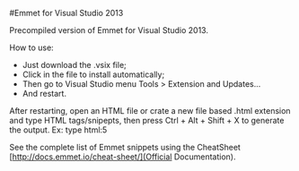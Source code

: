 #Emmet for Visual Studio 2013

Precompiled version of Emmet for Visual Studio 2013.

How to use:
* Just download the .vsix file;
* Click in the file to install automatically;
* Then go to Visual Studio menu Tools > Extension and Updates... 
* And restart.

After restarting, open an HTML file or crate a new file based .html extension and type HTML tags/snipepts, then press Ctrl + Alt + Shift + X to generate the output. Ex: type html:5

See the complete list of Emmet snippets using the CheatSheet [http://docs.emmet.io/cheat-sheet/](Official Documentation).
